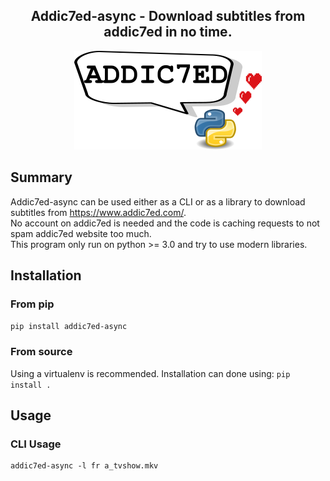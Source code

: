 <h2 align="center">Addic7ed-async - Download subtitles from addic7ed in no time.</h2>

<p align="center">
  <img src="https://github.com/0hax/addic7ed-async/blob/main/docs/logo.png">
</p>


## Summary
Addic7ed-async can be used either as a CLI or as a library to download subtitles from https://www.addic7ed.com/.  
No account on addic7ed is needed and the code is caching requests to not spam addic7ed website too much.  
This program only run on python >= 3.0 and try to use modern libraries.


## Installation
### From pip
`pip install addic7ed-async`

### From source
Using a virtualenv is recommended. Installation can done using:
`pip install .`


## Usage

### CLI Usage

```
addic7ed-async -l fr a_tvshow.mkv
```
